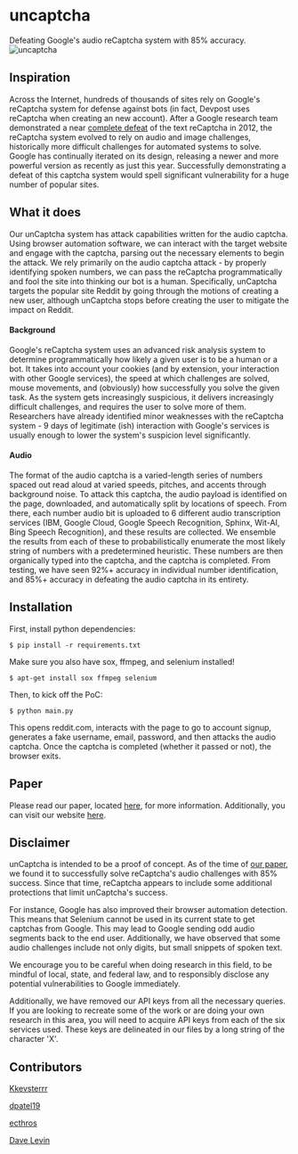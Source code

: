# uncaptcha

Defeating Google's audio reCaptcha system with 85% accuracy. ![uncaptcha](https://user-images.githubusercontent.com/14065974/30930456-c2cf7e0a-a38f-11e7-869e-d7aa783e6f02.gif)

## Inspiration

Across the Internet, hundreds of thousands of sites rely on Google's reCaptcha system for defense against bots (in fact, Devpost uses reCaptcha when creating an new account). After a Google research team demonstrated a near [complete defeat](https://pdfs.semanticscholar.org/ceef/94e5e9b6188e9aca558efcf92e57ec987bc4.pdf) of the text reCaptcha in 2012, the reCaptcha system evolved to rely on audio and image challenges, historically more difficult challenges for automated systems to solve. Google has continually iterated on its design, releasing a newer and more powerful version as recently as just this year. Successfully demonstrating a defeat of this captcha system would spell significant vulnerability for a huge number of popular sites. 

## What it does

Our unCaptcha system has attack capabilities written for the audio captcha. Using browser automation software, we can interact with the target website and engage with the captcha, parsing out the necessary elements to begin the attack. We rely primarily on the audio captcha attack - by properly identifying spoken numbers, we can pass the reCaptcha programmatically and fool the site into thinking our bot is a human. Specifically, unCaptcha targets the popular site Reddit by going through the motions of creating a new user, although unCaptcha stops before creating the user to mitigate the impact on Reddit.

#### Background

Google's reCaptcha system uses an advanced risk analysis system to determine programmatically how likely a given user is to be a human or a bot. It takes into account your cookies (and by extension, your interaction with other Google services), the speed at which challenges are solved, mouse movements, and (obviously) how successfully you solve the given task. As the system gets increasingly suspicious, it delivers increasingly difficult challenges, and requires the user to solve more of them. Researchers have already identified minor weaknesses with the reCaptcha system - 9 days of legitimate (ish) interaction with Google's services is usually enough to lower the system's suspicion level significantly.

#### Audio
The format of the audio captcha is a varied-length series of numbers spaced out read aloud at varied speeds, pitches, and accents through background noise. To attack this captcha, the audio payload is identified on the page, downloaded, and automatically split by locations of speech. From there, each number audio bit is uploaded to 6 different audio transcription services (IBM, Google Cloud, Google Speech Recognition, Sphinx, Wit-AI, Bing Speech Recognition), and these results are collected. We ensemble the results from each of these to probabilistically enumerate the most likely string of numbers with a predetermined heuristic. These numbers are then organically typed into the captcha, and the captcha is completed. From testing, we have seen 92%+ accuracy in individual number identification, and 85%+ accuracy in defeating the audio captcha in its entirety. 

## Installation

First, install python dependencies:
```
$ pip install -r requirements.txt
```

Make sure you also have sox, ffmpeg, and selenium installed! 
```
$ apt-get install sox ffmpeg selenium
```

Then, to kick off the PoC:

```
$ python main.py
``` 

This opens reddit.com, interacts with the page to go to account signup, generates a fake username, email, password, and then attacks the audio captcha. Once the captcha is completed (whether it passed or not), the browser exits. 

## Paper

Please read our paper, located [here](https://www.usenix.org/system/files/conference/woot17/woot17-paper-bock.pdf), for more information. Additionally, you can visit our website [here](http://uncaptcha.cs.umd.edu/).

## Disclaimer

unCaptcha is intended to be a proof of concept.  As of the time of [our paper](https://www.usenix.org/system/files/conference/woot17/woot17-paper-bock.pdf), we found it to successfully solve reCaptcha's audio challenges with 85% success.  Since that time, reCaptcha appears to include some additional protections that limit unCaptcha's success.

For instance, Google has also improved their browser automation detection. This means that Selenium cannot be used in its current state to get captchas from Google. This may lead to Google sending odd audio segments back to the end user.  Additionally, we have observed that some audio challenges include not only digits, but small snippets of spoken text.

We encourage you to be careful when doing research in this field, to be mindful of local, state, and federal law, and to responsibly disclose any potential vulnerabilities to Google immediately.

Additionally, we have removed our API keys from all the necessary queries. If you are looking to recreate some of the work or are doing your own research in this area, you will need to acquire API keys from each of the six services used. These keys are delineated in our files by a long string of the character 'X'. 

## Contributors

[Kkevsterrr](https://github.com/Kkevsterrr)

[dpatel19](https://github.com/dpatel19)

[ecthros](https://github.com/ecthros)

[Dave Levin](https://www.cs.umd.edu/~dml/)
